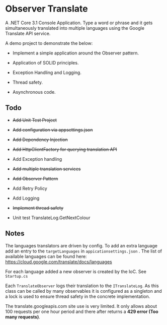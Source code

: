# Observer Translate

A .NET Core 3.1 Console Application. Type a word or phrase and it gets simultaneously translated into multiple languages using the Google Translate API service.

A demo project to demonstrate the below:

- Implement a simple application around the Observer pattern.

- Application of SOLID principles.

- Exception Handling and Logging.

- Thread safety.

- Asynchronous code.

  

## Todo

- ~~Add Unit Test Project~~

- ~~Add configuration via appsettings.json~~

- ~~Add Dependency Injection~~

- ~~Add HttpClientFactory for querying translation API~~

- Add Exception handling

- ~~Add multiple translation services~~

- ~~Add Observer Pattern~~

- Add Retry Policy

- Add Logging

- ~~Implement thread safety~~

- Unit test TranslateLog.GetNextColour

  

## Notes
The languages translators are driven by config.  To add an extra language add an entry to the `targetLanguages` in `appicationsettings.json` . The list of available languages can be found here: https://cloud.google.com/translate/docs/languages

For each language added a new observer is created by the IoC. See `Startup.cs`

Each  `TranslateObserver` logs their translation to the `ITranslateLog`. As this class can be called by many observables it is configured as a singleton and a lock is used to ensure thread safety in the concrete implementation.

The translate.googleapis.com site use is very limited. It only allows about 100 requests per one hour period and there after returns a **429 error (Too many requests)**.